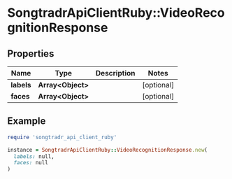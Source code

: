 # SongtradrApiClientRuby::VideoRecognitionResponse

## Properties

| Name | Type | Description | Notes |
| ---- | ---- | ----------- | ----- |
| **labels** | **Array&lt;Object&gt;** |  | [optional] |
| **faces** | **Array&lt;Object&gt;** |  | [optional] |

## Example

```ruby
require 'songtradr_api_client_ruby'

instance = SongtradrApiClientRuby::VideoRecognitionResponse.new(
  labels: null,
  faces: null
)
```

